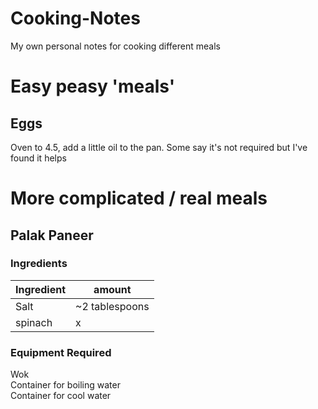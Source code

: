 # Cooking-Notes  
My own personal notes for cooking different meals

# Easy peasy 'meals'  
## Eggs   
Oven to 4.5, add a little oil to the pan.   Some say it's not required but I've found it helps  


# More complicated / real meals  
## Palak Paneer  
### Ingredients  
|Ingredient|amount|
|-|-|
|Salt|~2 tablespoons|
|spinach|x|

### Equipment Required  
Wok  
Container for boiling water  
Container for cool water  
